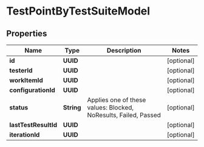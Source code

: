 

# TestPointByTestSuiteModel


## Properties

| Name | Type | Description | Notes |
|------------ | ------------- | ------------- | -------------|
|**id** | **UUID** |  |  [optional] |
|**testerId** | **UUID** |  |  [optional] |
|**workItemId** | **UUID** |  |  [optional] |
|**configurationId** | **UUID** |  |  [optional] |
|**status** | **String** | Applies one of these values: Blocked, NoResults, Failed, Passed |  [optional] |
|**lastTestResultId** | **UUID** |  |  [optional] |
|**iterationId** | **UUID** |  |  [optional] |



